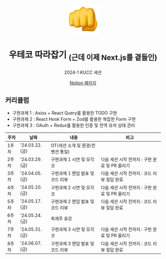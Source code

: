 <div align="center">
  <img src="profile/readme-assets/fist.png" width="100" height="100" />
  <h1>우테코 따라잡기 <sub>(근데 이제 Next.js를 곁들인)<sub></h1>
  <p>2024-1 KUCC 세션<p>
  <a href="https://yopark.notion.site/Next-js-ae89c879b8f948f4a3c841d317fa7849">Notion 페이지</a>
</div>

## 커리큘럼

- 구현과제 1 : Axios + React Query를 활용한 TODO 구현
- 구현과제 2 : React Hook Form + Zod를 활용한 복잡한 Form 구현
- 구현과제 3 : OAuth + Redux를 활용한 인증 및 전역 유저 상태 관리

| 주차  | 날짜       | 내용                                                        | 비고                                |
| ----- | ---------- | ----------------------------------------------------------- | ----------------------------------- |
| 1주차 | '24.03.22.(금) | OT(세션 소개 및 환경/컨벤션 통일)                               |                                     |
| 2주차 | '24.03.29.(금) | 구현과제 1 시연 및 모각코                                   | 다음 세션 시작 전까지 : 구현 완료 및 PR 올리기                    |
| 3주차 | '24.04.05.(금) | 구현과제 1 랜덤 발표 및 코드 리뷰 | 다음 세션 시작 전까지 : 코드 리뷰 질답 완료 |
| 4주차 | '24.05.10.(금) | 구현과제 2 시연 및 모각코                                   | 다음 세션 시작 전까지 : 구현 완료 및 PR 올리기                    |
| 5주차 | '24.05.17.(금) | 구현과제 2 랜덤 발표 및 코드 리뷰 | 다음 세션 시작 전까지 : 코드 리뷰 질답 완료 |
| 6주차 | '24.05.24.(금) | 축제주 휴강                                   |                     |
| 7주차 | '24.05.31.(금) | 구현과제 3 시연 및 모각코 | 다음 세션 시작 전까지 : 구현 완료 및 PR 올리기 |
| 8주차 | '24.06.07.(금) | 구현과제 3 랜덤 발표 및 코드 리뷰                                                 | 다음 세션 시작 전까지 : 코드 리뷰 질답 완료                                    |

